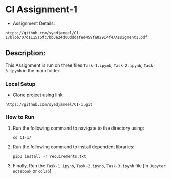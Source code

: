 
# CI Assignment-1

* Assignment Details:
```angular2html
https://github.com/syedjameel/CI-1/blob/07d1115a5fc7bb3a24d00dddafed459fa82914f4/Assigment1.pdf
```

## Description:
This Assignment is run on three files  ```Task-1.ipynb```, ```Task-2.ipynb```, ```Task-3.ipynb``` in the main folder.


### Local Setup

* Clone project using link:
```angular2html
https://github.com/syedjameel/CI-1.git
```

### How to Run

1. Run the following command to navigate to the directory using:

   ```shell
   cd CI-1/ 
   ```
2. Run the following command to install dependent libraries:

   ```shell
   pip3 install -r requirements.txt
   ```

3. Finally, Run the ```Task-1.ipynb```, ```Task-2.ipynb```, ```Task-3.ipynb``` file [In ```Jupyter notebook``` or ```colab```]
